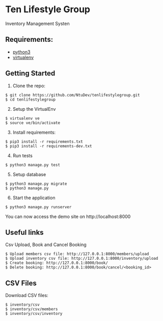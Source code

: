 Ten Lifestyle Group
===================

Inventory Management Systen


Requirements:
-------------

- [python3](https://python.org/downloads/>)
- [virtualenv](https://virtualenv.pypa.io/en/stable/>)

Getting Started
---------------

1. Clone the repo:

```
$ git clone https://github.com/NtuDev/tenlifestylegroup.git
$ cd tenlifestylegroup
```

2. Setup the VirtualEnv

```
$ virtualenv ve
$ source ve/bin/activate
```

3. Install requirements:

```
$ pip3 install -r requirements.txt
$ pip3 install -r requirements-dev.txt
```

4. Run tests

```
$ python3 manage.py test
```

5. Setup database

```
$ python3 manage.py migrate
$ python3 manage.py
```

6. Start the application

```
$ python3 manage.py runserver
```

You can now access the demo site on http://localhost:8000

Useful links
------------

Csv Upload, Book and Cancel Booking

```
$ Upload members csv file: http://127.0.0.1:8000/members/upload
$ Upload inventory csv file: http://127.0.0.1:8000/inventory/upload
$ Create booking: http://127.0.0.1:8000/book/
$ Delete booking: http://127.0.0.1:8000/book/cancel/<booking_id>
```

CSV Files
---------

Download CSV files:

```
$ inventory/csv
$ inventory/csv/members
$ inventory/csv/inventory
```
